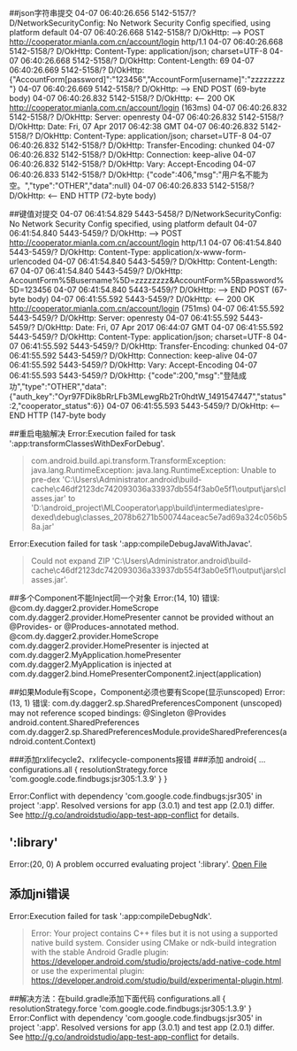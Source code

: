 ##json字符串提交
04-07 06:40:26.656 5142-5157/? D/NetworkSecurityConfig: No Network Security Config specified, using platform default
04-07 06:40:26.668 5142-5158/? D/OkHttp: --> POST http://cooperator.mianla.com.cn/account/login http/1.1
04-07 06:40:26.668 5142-5158/? D/OkHttp: Content-Type: application/json; charset=UTF-8
04-07 06:40:26.668 5142-5158/? D/OkHttp: Content-Length: 69
04-07 06:40:26.669 5142-5158/? D/OkHttp: {"AccountForm[password]":"123456","AccountForm[username]":"zzzzzzzz"}
04-07 06:40:26.669 5142-5158/? D/OkHttp: --> END POST (69-byte body)
04-07 06:40:26.832 5142-5158/? D/OkHttp: <-- 200 OK http://cooperator.mianla.com.cn/account/login (163ms)
04-07 06:40:26.832 5142-5158/? D/OkHttp: Server: openresty
04-07 06:40:26.832 5142-5158/? D/OkHttp: Date: Fri, 07 Apr 2017 06:42:38 GMT
04-07 06:40:26.832 5142-5158/? D/OkHttp: Content-Type: application/json; charset=UTF-8
04-07 06:40:26.832 5142-5158/? D/OkHttp: Transfer-Encoding: chunked
04-07 06:40:26.832 5142-5158/? D/OkHttp: Connection: keep-alive
04-07 06:40:26.832 5142-5158/? D/OkHttp: Vary: Accept-Encoding
04-07 06:40:26.833 5142-5158/? D/OkHttp: {"code":406,"msg":"用户名不能为空。","type":"OTHER","data":null}
04-07 06:40:26.833 5142-5158/? D/OkHttp: <-- END HTTP (72-byte body)


##键值对提交
04-07 06:41:54.829 5443-5458/? D/NetworkSecurityConfig: No Network Security Config specified, using platform default
04-07 06:41:54.840 5443-5459/? D/OkHttp: --> POST http://cooperator.mianla.com.cn/account/login http/1.1
04-07 06:41:54.840 5443-5459/? D/OkHttp: Content-Type: application/x-www-form-urlencoded
04-07 06:41:54.840 5443-5459/? D/OkHttp: Content-Length: 67
04-07 06:41:54.840 5443-5459/? D/OkHttp: AccountForm%5Busername%5D=zzzzzzzz&AccountForm%5Bpassword%5D=123456
04-07 06:41:54.840 5443-5459/? D/OkHttp: --> END POST (67-byte body)
04-07 06:41:55.592 5443-5459/? D/OkHttp: <-- 200 OK http://cooperator.mianla.com.cn/account/login (751ms)
04-07 06:41:55.592 5443-5459/? D/OkHttp: Server: openresty
04-07 06:41:55.592 5443-5459/? D/OkHttp: Date: Fri, 07 Apr 2017 06:44:07 GMT
04-07 06:41:55.592 5443-5459/? D/OkHttp: Content-Type: application/json; charset=UTF-8
04-07 06:41:55.592 5443-5459/? D/OkHttp: Transfer-Encoding: chunked
04-07 06:41:55.592 5443-5459/? D/OkHttp: Connection: keep-alive
04-07 06:41:55.592 5443-5459/? D/OkHttp: Vary: Accept-Encoding
04-07 06:41:55.593 5443-5459/? D/OkHttp: {"code":200,"msg":"登陆成功","type":"OTHER","data":{"auth_key":"Oyr97FDik8bRrLFb3MLewgRb2Tr0hdtW_1491547447","status":2,"cooperator_status":6}}
04-07 06:41:55.593 5443-5459/? D/OkHttp: <-- END HTTP (147-byte body


##重启电脑解决
Error:Execution failed for task ':app:transformClassesWithDexForDebug'.
> com.android.build.api.transform.TransformException: java.lang.RuntimeException: java.lang.RuntimeException:
 Unable to pre-dex 'C:\Users\Administrator\.android\build-cache\c46df2123dc742093036a33937db554f3ab0e5f1\output\jars\classes.jar' to
 'D:\android_project\MLCooperator\app\build\intermediates\pre-dexed\debug\classes_2078b6271b500744aceac5e7ad69a324c056b58a.jar'

Error:Execution failed for task ':app:compileDebugJavaWithJavac'.
> Could not expand ZIP 'C:\Users\Administrator\.android\build-cache\c46df2123dc742093036a33937db554f3ab0e5f1\output\jars\classes.jar'.


##多个Component不能Inject同一个对象
Error:(14, 10) 错误: @com.dy.dagger2.provider.HomeScrope com.dy.dagger2.provider.HomePresenter cannot be provided without an @Provides- or @Produces-annotated method.
@com.dy.dagger2.provider.HomeScrope com.dy.dagger2.provider.HomePresenter is injected at
com.dy.dagger2.MyApplication.homePresenter
com.dy.dagger2.MyApplication is injected at
com.dy.dagger2.bind.HomePresenterComponent2.inject(application)


##如果Module有Scope，Component必须也要有Scope(显示unscoped)
Error:(13, 1) 错误: com.dy.dagger2.sp.SharedPreferencesComponent (unscoped) may not reference scoped bindings:
@Singleton @Provides android.content.SharedPreferences com.dy.dagger2.sp.SharedPreferencesModule.provideSharedPreferences(android.content.Context)


###添加rxlifecycle2、rxlifecycle-components报错
###添加
		android{
			...
			 configurations.all {
		        resolutionStrategy.force 'com.google.code.findbugs:jsr305:1.3.9'
		    }
		}


Error:Conflict with dependency 'com.google.code.findbugs:jsr305' in project ':app'. Resolved versions for app (3.0.1) and test app (2.0.1) differ. See http://g.co/androidstudio/app-test-app-conflict for details.




##	':library'
Error:(20, 0) A problem occurred evaluating project ':library'.
<a href="openFile:C:\Users\Administrator\Desktop\code\demo\ExoPlayer\library\build.gradle">Open File</a>

## 添加jni错误
Error:Execution failed for task ':app:compileDebugNdk'.
> Error: Your project contains C++ files but it is not using a supported native build system.
Consider using CMake or ndk-build integration with the stable Android Gradle plugin:
 https://developer.android.com/studio/projects/add-native-code.html
or use the experimental plugin:
 https://developer.android.com/studio/build/experimental-plugin.html.



##解决方法：在build.gradle添加下面代码
	configurations.all {
	     resolutionStrategy.force 'com.google.code.findbugs:jsr305:1.3.9'
	 }
Error:Conflict with dependency 'com.google.code.findbugs:jsr305' in project ':app'. Resolved versions for app (3.0.1) and test app (2.0.1) differ. See http://g.co/androidstudio/app-test-app-conflict for details.
